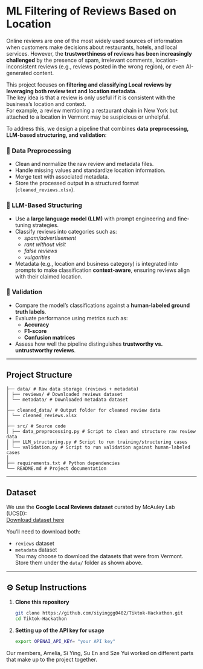 # ML Filtering of Reviews Based on Location
Online reviews are one of the most widely used sources of information when customers make decisions about restaurants, hotels, and local services. However, the **trustworthiness of reviews has been increasingly challenged** by the presence of spam, irrelevant comments, location-inconsistent reviews (e.g., reviews posted in the wrong region), or even AI-generated content.

This project focuses on **filtering and classifying Local reviews by leveraging both review text and location metadata**.  
The key idea is that a review is only useful if it is consistent with the business’s location and context.  
For example, a review mentioning a restaurant chain in New York but attached to a location in Vermont may be suspicious or unhelpful.

To address this, we design a pipeline that combines **data preprocessing, LLM-based structuring, and validation**:

### 🔹 Data Preprocessing
- Clean and normalize the raw review and metadata files.  
- Handle missing values and standardize location information.  
- Merge text with associated metadata.  
- Store the processed output in a structured format (`cleaned_reviews.xlsx`).  

### 🔹 LLM-Based Structuring
- Use a **large language model (LLM)** with prompt engineering and fine-tuning strategies.  
- Classify reviews into categories such as:
  - *spam/advertisement*  
  - *rant without visit*  
  - *false reviews*
  - *vulgarities*
- Metadata (e.g., location and business category) is integrated into prompts to make classification **context-aware**, ensuring reviews align with their claimed location.  

### 🔹 Validation
- Compare the model’s classifications against a **human-labeled ground truth labels**.  
- Evaluate performance using metrics such as:
  - **Accuracy**  
  - **F1-score**  
  - **Confusion matrices**  
- Assess how well the pipeline distinguishes **trustworthy vs. untrustworthy reviews**.  


---

## Project Structure

```
├── data/ # Raw data storage (reviews + metadata)
│ ├── reviews/ # Downloaded reviews dataset
│ └── metadata/ # Downloaded metadata dataset
│
├── cleaned_data/ # Output folder for cleaned review data
│ └── cleaned_reviews.xlsx
│
├── src/ # Source code
│ ├── data_preprocessing.py # Script to clean and structure raw review data
│ ├── LLM_structuring.py # Script to run training/structuring cases
│ └── validation.py # Script to run validation against human-labeled cases
│
├── requirements.txt # Python dependencies
└── README.md # Project documentation
```
---

## Dataset

We use the **Google Local Reviews dataset** curated by McAuley Lab (UCSD):  
[Download dataset here](https://mcauleylab.ucsd.edu/public_datasets/gdrive/googlelocal/)

You’ll need to download both:
- `reviews` dataset  
- `metadata` dataset  
You may choose to download the datasets that were from Vermont.
Store them under the `data/` folder as shown above.

---

## ⚙️ Setup Instructions

1. **Clone this repository**  
   ```bash
   git clone https://github.com/siyinggg0402/Tiktok-Hackathon.git
   cd Tiktok-Hackathon
   
2. **Setting up of the API key for usage**
   ```bash
   export OPENAI_API_KEY= "your API key"

Our members, Amelia, Si Ying, Su En and Sze Yui worked on different parts that make up to the project together.
